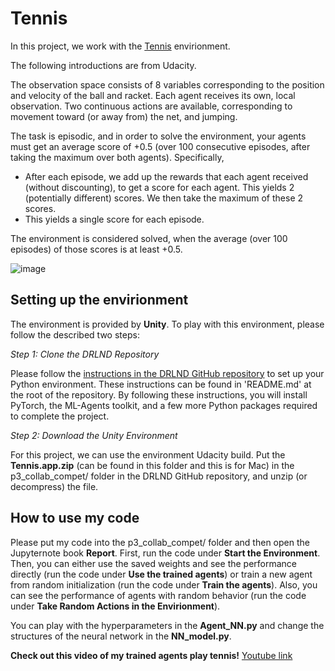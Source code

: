 # Tennis

In this project, we work with the [Tennis](https://github.com/Unity-Technologies/ml-agents/blob/master/docs/Learning-Environment-Examples.md#tennis) envirionment.

The following introductions are from Udacity. 

The observation space consists of 8 variables corresponding to the position and velocity of the ball and racket. Each agent receives its own, local observation. Two continuous actions are available, corresponding to movement toward (or away from) the net, and jumping.

The task is episodic, and in order to solve the environment, your agents must get an average score of +0.5 (over 100 consecutive episodes, after taking the maximum over both agents). Specifically,

* After each episode, we add up the rewards that each agent received (without discounting), to get a score for each agent. This yields 2 (potentially different) scores. We then take the maximum of these 2 scores.
* This yields a single score for each episode.

The environment is considered solved, when the average (over 100 episodes) of those scores is at least +0.5.

![image](https://user-images.githubusercontent.com/33606479/50485572-77812f00-09bb-11e9-8409-951041f71d02.png)

## Setting up the envirionment
The environment is provided by **Unity**. To play with this environment, please follow the described two steps:

*Step 1: Clone the DRLND Repository*

Please follow the [instructions in the DRLND GitHub repository](https://github.com/udacity/deep-reinforcement-learning#dependencies) to set up your Python environment. These instructions can be found in 'README.md' at the root of the repository. By following these instructions, you will install PyTorch, the ML-Agents toolkit, and a few more Python packages required to complete the project.

*Step 2: Download the Unity Environment*

For this project, we can use the environment Udacity build. Put the **Tennis.app.zip** (can be found in this folder and this is for Mac) in the p3_collab_compet/ folder in the DRLND GitHub repository, and unzip (or decompress) the file.

## How to use my code
Please put my code into the p3_collab_compet/ folder and then open the Jupyternote book **Report**. First, run the code under **Start the Environment**. Then, you can either use the saved weights and see the performance directly (run the code under **Use the trained agents**) or train a new agent from random initialization (run the code under **Train the agents**). Also, you can see the performance of agents with random behavior (run the code under **Take Random Actions in the Envirionment**).

You can play with the hyperparameters in the **Agent_NN.py** and change the structures of the neural network in the **NN_model.py**.

**Check out this video of my trained agents play tennis!** [Youtube link](https://www.youtube.com/watch?v=2zKOLK5tIQo)
